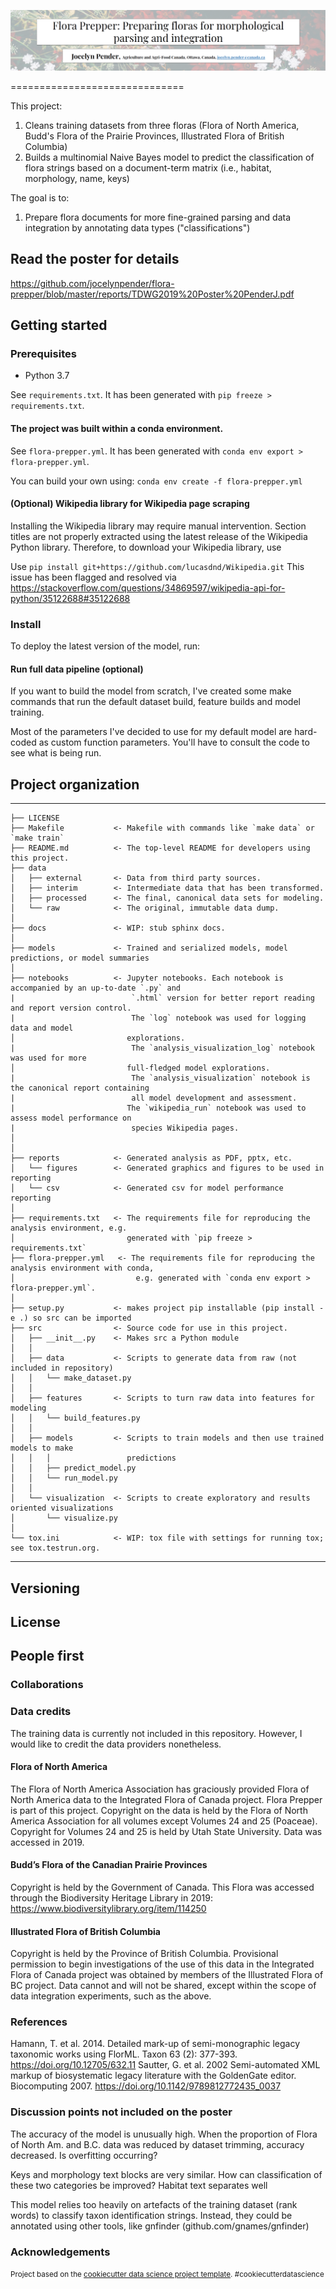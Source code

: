 ![flora-prepper](reports/figures/poster_title.png)

==============================

This project:
1. Cleans training datasets from three floras (Flora of North America, Budd's Flora of the Prairie Provinces, Illustrated Flora of British Columbia)
2. Builds a multinomial Naive Bayes model to predict the classification of flora strings based on a document-term matrix (i.e., habitat, morphology, name, keys)

The goal is to:
1. Prepare flora documents for more fine-grained parsing and data integration by annotating data types ("classifications")

## Read the poster for details
https://github.com/jocelynpender/flora-prepper/blob/master/reports/TDWG2019%20Poster%20PenderJ.pdf

## Getting started

### Prerequisites

* Python 3.7

See `requirements.txt`. It has been generated with `pip freeze > requirements.txt`.

#### The project was built within a conda environment.
See `flora-prepper.yml`. It has been generated with `conda env export > flora-prepper.yml`.

You can build your own using:
`conda env create -f flora-prepper.yml`

#### (Optional) Wikipedia library for Wikipedia page scraping

Installing the Wikipedia library may require manual intervention. Section titles are not properly extracted using the latest release of the Wikipedia Python library. Therefore, to download your Wikipedia library, use

Use `pip install git+https://github.com/lucasdnd/Wikipedia.git`
This issue has been flagged and resolved via https://stackoverflow.com/questions/34869597/wikipedia-api-for-python/35122688#35122688

### Install

To deploy the latest version of the model, run:


#### Run full data pipeline (optional)

If you want to build the model from scratch, I've created some make commands that run the default dataset build, feature builds and model training. 

Most of the parameters I've decided to use for my default model are hard-coded as custom function parameters. You'll have to consult the code to see what is being run.

## Project organization

------------

    ├── LICENSE
    ├── Makefile           <- Makefile with commands like `make data` or `make train`
    ├── README.md          <- The top-level README for developers using this project.
    ├── data
    │   ├── external       <- Data from third party sources.
    │   ├── interim        <- Intermediate data that has been transformed.
    │   ├── processed      <- The final, canonical data sets for modeling.
    │   └── raw            <- The original, immutable data dump.
    │
    ├── docs               <- WIP: stub sphinx docs.
    │
    ├── models             <- Trained and serialized models, model predictions, or model summaries
    │
    ├── notebooks          <- Jupyter notebooks. Each notebook is accompanied by an up-to-date `.py` and 
    |                          `.html` version for better report reading and report version control.
    |                          The `log` notebook was used for logging data and model
    │                         explorations. 
    |                          The `analysis_visualization_log` notebook was used for more
    │                         full-fledged model explorations.
    |                          The `analysis_visualization` notebook is the canonical report containing
    |                          all model development and assessment. 
    |                         The `wikipedia_run` notebook was used to assess model performance on 
    |                          species Wikipedia pages.
    │                           
    │
    ├── reports            <- Generated analysis as PDF, pptx, etc.
    │   └── figures        <- Generated graphics and figures to be used in reporting
    │   └── csv            <- Generated csv for model performance reporting
    │
    ├── requirements.txt   <- The requirements file for reproducing the analysis environment, e.g.
    │                         generated with `pip freeze > requirements.txt`
    ├── flora-prepper.yml   <- The requirements file for reproducing the analysis environment with conda,
    │                           e.g. generated with `conda env export > flora-prepper.yml`.
    │
    ├── setup.py           <- makes project pip installable (pip install -e .) so src can be imported
    ├── src                <- Source code for use in this project.
    │   ├── __init__.py    <- Makes src a Python module
    │   │
    │   ├── data           <- Scripts to generate data from raw (not included in repository)
    │   │   └── make_dataset.py
    │   │
    │   ├── features       <- Scripts to turn raw data into features for modeling
    │   │   └── build_features.py
    │   │
    │   ├── models         <- Scripts to train models and then use trained models to make
    │   │   │                 predictions
    │   │   ├── predict_model.py
    │   │   └── run_model.py
    │   │
    │   └── visualization  <- Scripts to create exploratory and results oriented visualizations
    │       └── visualize.py
    │
    └── tox.ini            <- WIP: tox file with settings for running tox; see tox.testrun.org.


--------


## Versioning

## License

## People first

### Collaborations

### Data credits
The training data is currently not included in this repository. However, I would like to credit the data providers nonetheless.
#### Flora of North America
The Flora of North America Association has graciously provided Flora of North America data to the Integrated Flora of Canada project. Flora Prepper is part of this project. Copyright on the data is held by the Flora of North America Association for all volumes except Volumes 24 and 25 (Poaceae). Copyright for Volumes 24 and 25 is held by Utah State University. Data was accessed in 2019.
#### Budd’s Flora of the Canadian Prairie Provinces
Copyright is held by the Government of Canada. This Flora was accessed through the Biodiversity Heritage Library in 2019: https://www.biodiversitylibrary.org/item/114250
#### Illustrated Flora of British Columbia
Copyright is held by the Province of British Columbia. Provisional permission to begin investigations of the use of this data in the Integrated Flora of Canada project was obtained by members of the Illustrated Flora of BC project. Data cannot and will not be shared, except within the scope of data integration experiments, such as the above.

### References
Hamann, T. et al. 2014. Detailed mark-up of semi-monographic legacy taxonomic works using FlorML. Taxon 63 (2): 377-393. https://doi.org/10.12705/632.11
Sautter, G. et al. 2002 Semi-automated XML markup of biosystematic legacy literature with the GoldenGate editor. Biocomputing 2007. https://doi.org/10.1142/9789812772435_0037

### Discussion points not included on the poster
The accuracy of the model is unusually high. When the proportion of Flora of North Am. and B.C. data was reduced by dataset trimming, accuracy decreased. Is overfitting occurring?

Keys and morphology text blocks are very similar. How can classification of these two categories be improved?
Habitat text separates well

This model relies too heavily on artefacts of the training dataset (rank words) to classify taxon identification strings. Instead, they could be annotated using other tools, like gnfinder (github.com/gnames/gnfinder)

### Acknowledgements

<p><small>Project based on the <a target="_blank" href="https://drivendata.github.io/cookiecutter-data-science/">cookiecutter data science project template</a>. #cookiecutterdatascience</small></p>
